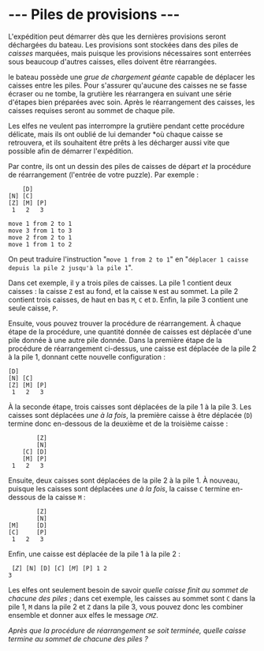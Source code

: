 # --- Piles de provisions ---

L'expédition peut démarrer dès que les dernières provisions seront déchargées du bateau. Les provisions sont stockées dans des piles de *caisses* marquées, mais puisque les provisions nécessaires sont enterrées sous beaucoup d'autres caisses, elles doivent être réarrangées.

le bateau possède une *grue de chargement géante* capable de déplacer les caisses entre les piles. Pour s'assurer qu'aucune des caisses ne se fasse écraser ou ne tombe, la grutière les réarrangera en suivant une série d'étapes bien préparées avec soin. Après le réarrangement des caisses, les caisses requises seront au sommet de chaque pile.

Les elfes ne veulent pas interrompre la grutière pendant cette procédure délicate, mais ils ont oublié de lui demander *où chaque caisse se retrouvera, et ils souhaitent être prêts à les décharger aussi vite que possible afin de démarrer l'expédition.

Par contre, ils ont un dessin des piles de caisses de départ *et* la procédure de réarrangement (l'entrée de votre puzzle). Par exemple :

```cratesFull
    [D]    
[N] [C]    
[Z] [M] [P]
 1   2   3 

move 1 from 2 to 1
move 3 from 1 to 3
move 2 from 2 to 1
move 1 from 1 to 2
```

On peut traduire l'instruction "`move 1 from 2 to 1`" en "`déplacer 1 caisse depuis la pile 2 jusqu'à la pile 1`".

Dans cet exemple, il y a trois piles de caisses. La pile 1 contient deux caisses : la caisse `Z` est au fond, et la caisse `N` est au sommet. La pile 2 contient trois caisses, de haut en bas `M`, `C` et `D`. Enfin, la pile 3 contient une seule caisse, `P`.

Ensuite, vous pouvez trouver la procédure de réarrangement. À chaque étape de la procédure, une quantité donnée de caisses est déplacée d'une pile donnée à une autre pile donnée. Dans la première étape de la procédure de réarrangement ci-dessus, une caisse est déplacée de la pile 2 à la pile 1, donnant cette nouvelle configuration :

```cratesStacks
[D]        
[N] [C]    
[Z] [M] [P]
 1   2   3 
```

À la seconde étape, trois caisses sont déplacées de la pile 1 à la pile 3. Les caisses sont déplacées *une à la fois*, la première caisse à être déplacée (`D`) termine donc en-dessous de la deuxième et de la troisième caisse :

```cratesStacks
        [Z]
        [N]
    [C] [D]
    [M] [P]
 1   2   3
```

Ensuite, deux caisses sont déplacées de la pile 2 à la pile 1. À nouveau, puisque les caisses sont déplacées *une à la fois*, la caisse `C` termine en-dessous de la caisse `M` :

```cratesStacks
        [Z]
        [N]
[M]     [D]
[C]     [P]
 1   2   3
```

Enfin, une caisse est déplacée de la pile 1 à la pile 2 :

<code><pre>        [<em>Z</em>]
        [N]
        [D]
[<em>C</em>] [<em>M</em>] [P]
 1   2   3</pre></code>

Les elfes ont seulement besoin de savoir *quelle caisse finit au sommet de chacune des piles* ; dans cet exemple, les caisses au sommet sont `C` dans la pile 1, `M` dans la pile 2 et `Z` dans la pile 3, vous pouvez donc les combiner ensemble et donner aux elfes le message *`CMZ`*.

*Après que la procédure de réarrangement se soit terminée, quelle caisse termine au sommet de chacune des piles ?*
